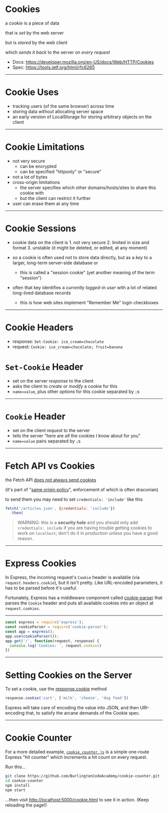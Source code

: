 # Cookies

a *cookie* is a piece of data

that is *set* by the web server

but is *stored* by the web client

which *sends it back* to the server on *every request*

* Docs: https://developer.mozilla.org/en-US/docs/Web/HTTP/Cookies
* Spec: https://tools.ietf.org/html/rfc6265

---

# Cookie Uses

* tracking users (of the same browser) across time
* storing data without allocating server space
* an early version of LocalStorage for storing arbitrary objects on the client

---

# Cookie Limitations

* not very secure
  * can be encrypted
  * can be specified "httponly" or "secure"
* not a lot of bytes
* cross-origin limitations
  * the server specifies which other domains/hosts/sites to share this cookie with
  * but the client can restrict it further
* user can erase them at any time

---

# Cookie Sessions

* cookie data on the client is 
      1. not very secure
      2. limited in size and format
      3. unstable (it might be deleted, or edited, at any moment)
    
* so a cookie is often used not to store data directly, but as a *key* to a larger, long-term server-side database or 

    * this is called a "session cookie" (yet another meaning of the term "session")

* often that key identifies a *currently logged-in user* with a lot of related long-lived database records

    * this is how web sites implement "Remember Me" login checkboxes

---

# Cookie Headers

* response: `Set-Cookie: ice_cream=chocolate`
* request: `Cookie: ice_cream=chocolate; fruit=banana`

# `Set-Cookie` Header

* set on the server *response* to the client
* asks the client to *create* or *modify* a cookie for this
* `name=value`, plus other *options* for this cookie separated by `;`s

---

# `Cookie` Header

* set on the client *request* to the server
* tells the server "here are *all* the cookies I know about for you"
* `name=value` pairs separated by `;`s

---

# Fetch API vs Cookies

the Fetch API [does not always send cookies](https://developer.mozilla.org/en-US/docs/Web/API/Request/credentials)

(it's part of "[same origin policy](https://www.w3.org/Security/wiki/Same_Origin_Policy)", enforcement of which is often draconian)

to send them you may need to set `credentials: 'include'` like this

```js
fetch('/articles.json', {credentials: 'include'})
  .then(
```

> WARNING: this is a **security hole** and you should only add `credentials: include` if you are having trouble getting cookies to work on `localhost`; don't do it in production unless you have a good reason.

---

# Express Cookies

In Express, the incoming request's `Cookie` header is available (via `request.headers.cookie`), but it isn't pretty. Like URL-encoded parameters, it has to be parsed before it's useful.

Fortunately, Express has a middleware component called [cookie-parser](https://www.npmjs.com/package/cookie-parser) that parses the `Cookie` header and puts all available cookies into an object at `request.cookies`.

---

```javascript
const express = require('express');
const cookieParser = require('cookie-parser');
const app = express();
app.use(cookieParser());
app.get('/', function(request, response) {
  console.log('Cookies: ', request.cookies)
})
```

---

# Setting Cookies on the Server

To set a cookie, use the [response.cookie](https://expressjs.com/en/4x/api.html#res.cookie) method 

```javascript
response.cookie('cart', ['milk', 'cheese', 'dog food'])
```

Express will take care of encoding the value into JSON, and then URI-encoding that, to satisfy the arcane demands of the Cookie spec.

---

# Cookie Counter

For a more detailed example, 
[`cookie_counter.js`](https://github.com/BurlingtonCodeAcademy/cookie-counter
) is a simple one-route Express "hit counter" which increments a hit count 
on every request.

Run this...

```bash
git clone https://github.com/BurlingtonCodeAcademy/cookie-counter.git 
cd cookie-counter
npm install
npm start
```

...then visit <http://localhost:5000/cookie.html> to see it in action. (Keep reloading the page!)
